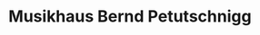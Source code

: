 ---
title: "Musikhaus Bernd Petutschnigg"
url: /lienz/musikhaus-bernd-petutschnigg/
shop: Instrumente
---